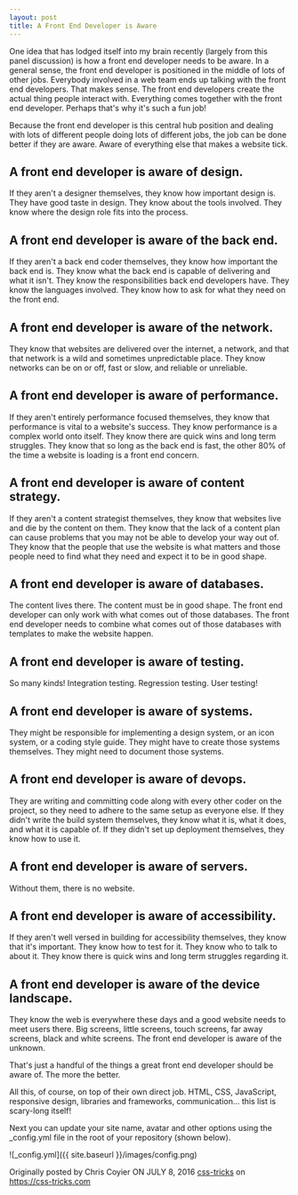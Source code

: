```yaml
---
layout: post
title: A Front End Developer is Aware
---
```


One idea that has lodged itself into my brain recently (largely from this panel discussion) is how a front end developer needs to be aware. In a general sense, the front end developer is positioned in the middle of lots of other jobs. Everybody involved in a web team ends up talking with the front end developers. That makes sense. The front end developers create the actual thing people interact with. Everything comes together with the front end developer. Perhaps that's why it's such a fun job!

Because the front end developer is this central hub position and dealing with lots of different people doing lots of different jobs, the job can be done better if they are aware. Aware of everything else that makes a website tick.


## A front end developer is aware of design. 
If they aren't a designer themselves, they know how important design is. They have good taste in design. They know about the tools involved. They know where the design role fits into the process.

## A front end developer is aware of the back end. 
If they aren't a back end coder themselves, they know how important the back end is. They know what the back end is capable of delivering and what it isn't. They know the responsibilities back end developers have. They know the languages involved. They know how to ask for what they need on the front end.

## A front end developer is aware of the network. 
They know that websites are delivered over the internet, a network, and that that network is a wild and sometimes unpredictable place. They know networks can be on or off, fast or slow, and reliable or unreliable.

## A front end developer is aware of performance. 
If they aren't entirely performance focused themselves, they know that performance is vital to a website's success. They know performance is a complex world onto itself. They know there are quick wins and long term struggles. They know that so long as the back end is fast, the other 80% of the time a website is loading is a front end concern.

## A front end developer is aware of content strategy. 
If they aren't a content strategist themselves, they know that websites live and die by the content on them. They know that the lack of a content plan can cause problems that you may not be able to develop your way out of. They know that the people that use the website is what matters and those people need to find what they need and expect it to be in good shape.

## A front end developer is aware of databases. 
The content lives there. The content must be in good shape. The front end developer can only work with what comes out of those databases. The front end developer needs to combine what comes out of those databases with templates to make the website happen.

## A front end developer is aware of testing. 
So many kinds! Integration testing. Regression testing. User testing!

## A front end developer is aware of systems.
They might be responsible for implementing a design system, or an icon system, or a coding style guide. They might have to create those systems themselves. They might need to document those systems.

## A front end developer is aware of devops. 
They are writing and committing code along with every other coder on the project, so they need to adhere to the same setup as everyone else. If they didn't write the build system themselves, they know what it is, what it does, and what it is capable of. If they didn't set up deployment themselves, they know how to use it.

## A front end developer is aware of servers. 
Without them, there is no website.

## A front end developer is aware of accessibility. 
If they aren't well versed in building for accessibility themselves, they know that it's important. They know how to test for it. They know who to talk to about it. They know there is quick wins and long term struggles regarding it.

## A front end developer is aware of the device landscape. 
They know the web is everywhere these days and a good website needs to meet users there. Big screens, little screens, touch screens, far away screens, black and white screens. The front end developer is aware of the unknown.

That's just a handful of the things a great front end developer should be aware of. The more the better.

All this, of course, on top of their own direct job. HTML, CSS, JavaScript, responsive design, libraries and frameworks, communication... this list is scary-long itself!

Next you can update your site name, avatar and other options using the _config.yml file in the root of your repository (shown below).

![_config.yml]({{ site.baseurl }}/images/config.png)

Originally posted by Chris Coyier ON JULY 8, 2016 [css-tricks](https://css-tricks.com/front-end-developer-aware/) on https://css-tricks.com
